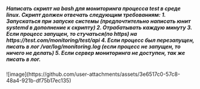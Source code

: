 <h5>Написать скрипт на bash для мониторинга процесса test в среде linux. Скрипт должен отвечать следующим требованиям:
    1. Запускаться при запуске системы (предпочтительно написать юнит systemd в дополнение к скрипту)
    2.  Отрабатывать каждую минуту
    3.  Если процесс запущен, то стучаться(по https) на https://test.com/monitoring/test/api
    4.  Если процесс был перезапущен, писать в лог /var/log/monitoring.log (если процесс не запущен, то ничего не делать) 
    5.  Если сервер мониторинга не доступен, так же писать в лог.
</h5>
![image](https://github.com/user-attachments/assets/3e6517c0-57c8-48a4-921b-df75b17ec135)

